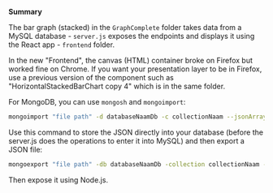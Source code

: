 **Summary**

The bar graph (stacked) in the `GraphComplete` folder takes data from a MySQL database - `server.js` exposes the endpoints and displays it using the React app - `frontend` folder.

In the new "Frontend", the canvas (HTML) container broke on Firefox but worked fine on Chrome. If you want your presentation layer to be in Firefox, use a previous version of the component such as "HorizontalStackedBarChart copy 4" which is in the same folder.

For MongoDB, you can use `mongosh` and `mongoimport`:

```bash
mongoimport "file path" -d databaseNaamDb -c collectionNaam --jsonArray --drop
```
Use this command to  store the JSON directly into your database (before the server.js does the operations to enter it into MySQL) and then export a JSON file:

```bash
mongoexport "file path" -db databaseNaamDb -collection collectionNaam --out ourData.json
```
Then expose it using Node.js.



